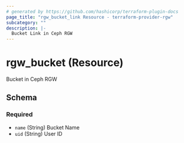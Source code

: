 ```yaml
---
# generated by https://github.com/hashicorp/terraform-plugin-docs
page_title: "rgw_bucket_link Resource - terraform-provider-rgw"
subcategory: ""
description: |-
  Bucket Link in Ceph RGW
---
```


# rgw_bucket (Resource)

Bucket in Ceph RGW



<!-- schema generated by tfplugindocs -->
## Schema

### Required

- `name` (String) Bucket Name
- `uid` (String) User ID


